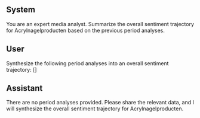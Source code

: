 ## System

You are an expert media analyst. Summarize the overall sentiment trajectory for Acrylnagelproducten 
        based on the previous period analyses.

## User

Synthesize the following period analyses into an overall sentiment trajectory:
[]

## Assistant

There are no period analyses provided. Please share the relevant data, and I will synthesize the overall sentiment trajectory for Acrylnagelproducten.

